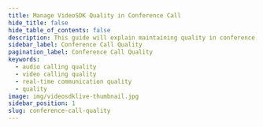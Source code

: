 ```yaml
---
title: Manage VideoSDK Quality in Conference Call
hide_title: false
hide_table_of_contents: false
description: This guide will explain maintaining quality in conference call using Video SDK.
sidebar_label: Conference Call Quality
pagination_label: Conference Call Quality
keywords:
  - audio calling quality
  - video calling quality
  - real-time communication quality
  - quality
image: img/videosdklive-thumbnail.jpg
sidebar_position: 1
slug: conference-call-quality
---
```

